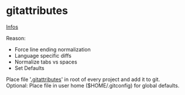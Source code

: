 # gitattributes

[Infos](http://git-scm.com/book/en/Customizing-Git-Git-Attributes)

Reason:

-   Force line ending normalization
-   Language specific diffs
-   Normalize tabs vs spaces
-   Set Defaults

Place file '[.gitattributes](../../cli/templates/gitignore/gitattributes)' in root of every project and add it to git.  
Optional: Place file in user home (\$HOME/.gitconfig) for global defaults.
